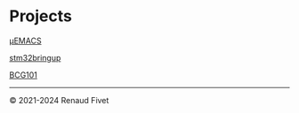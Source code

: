 # Projects

[µEMACS](uemacs/)

[stm32bringup](stm32bringupd/)

[BCG101](BCG101/)

---
© 2021-2024 Renaud Fivet
